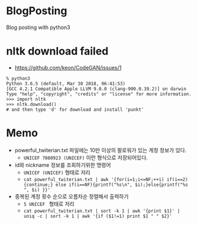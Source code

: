 # BlogPosting
Blog posting with python3


# nltk download failed
- https://github.com/keon/CodeGAN/issues/1

```
% python3
Python 3.6.5 (default, Mar 30 2018, 06:41:53)
[GCC 4.2.1 Compatible Apple LLVM 9.0.0 (clang-900.0.39.2)] on darwin
Type "help", "copyright", "credits" or "license" for more information.
>>> import nltk
>>> nltk.download()
# and then type 'd' for download and install 'punkt'
```


# Memo
* powerful_twiterian.txt 파일에는 10만 이상의 팔로워가 있는 게정 정보가 있다.
  * `UNICEF 7080923 (UNICEF)` 이런 형식으로 저장되어있다.
* id와 nickname 정보를 조회하기위한 명령어  
  * `UNICEF (UNICEF)` 형태로 저리
  * `cat powerful_twiterian.txt | awk '{for(i=1;i<=NF;++i) if(i==2){continue;} else if(i==NF){printf("%s\n", $i);}else{printf("%s ", $i) }}'`
* 중복된 계정 횟수 순으로 오름차순 정렬해서 출력하기 
  * `5 UNICEF ` 형태로 저리
  * `cat powerful_twiterian.txt | sort -k 1 | awk '{print $1}' | uniq -c | sort -k 1 | awk '{if ($1!=1) print $1 " " $2}'`
